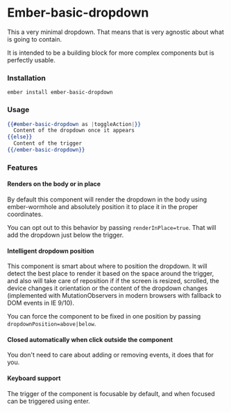 # Ember-basic-dropdown

This a very minimal dropdown. That means that is very agnostic about what is going to contain.

It is intended to be a building block for more complex components but is perfectly usable.

### Installation

```
ember install ember-basic-dropdown
```

### Usage

```hbs
{{#ember-basic-dropdown as |toggleAction|}}
  Content of the dropdown once it appears
{{else}}
  Content of the trigger
{{/ember-basic-dropdown}}
```

### Features

#### Renders on the body or in place

By default this component will render the dropdown in the body using ember-wormhole and absolutely
position it to place it in the proper coordinates.

You can opt out to this behavior by passing `renderInPlace=true`. That will add the dropdown just
below the trigger.

#### Intelligent dropdown position

This component is smart about where to position the dropdown. It will detect the best place to render
it based on the space around the trigger, and also will take care of reposition if if the screen is
resized, scrolled, the device changes it orientation or the content of the dropdown changes
(implemented with MutationObservers in modern browsers with fallback to DOM events in IE 9/10).

You can force the component to be fixed in one position by passing `dropdownPosition=above|below`.

#### Closed automatically when click outside the component

You don't need to care about adding or removing events, it does that for you.

#### Keyboard support

The trigger of the component is focusable by default, and when focused can be triggered using enter.